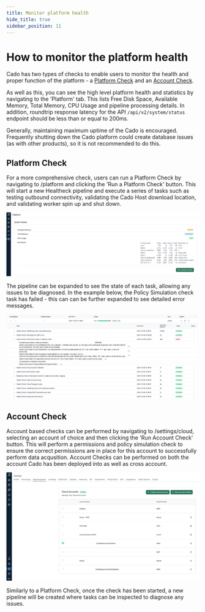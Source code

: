```yaml
---
title: Monitor platform health
hide_title: true
sidebar_position: 11
---
```


# How to monitor the platform health

Cado has two types of checks to enable users to monitor the health and proper function of the platform - a [Platform Check](/cado/manage/monitoring#platform-check) and an [Account Check](/cado/manage/monitoring#account-check).

As well as this, you can see the high level platform health and statistics by navigating to the 'Platform' tab. This lists Free Disk Space, Available Memory, Total Memory, CPU Usage and pipeline processing details.  In addition, roundtrip response latency for the API `/api/v2/system/status` endpoint should be less than or equal to 200ms.

Generally, maintaining maximum uptime of the Cado is encouraged. Frequently shutting down the Cado platform could create database issues (as with other products), so it is not recommended to do this. 

## Platform Check

For a more comprehensive check, users can run a Platform Check by navigating to /platform and clicking the 'Run a Platform Check' button. This will start a new Healtheck pipeline and execute a series of tasks such as testing outbound connectivity, validating the Cado Host download location, and validating worker spin up and shut down.

![Platform Check](/img/manage-platform-check.png)

The pipeline can be expanded to see the state of each task, allowing any issues to be diagnosed. In the example below, the Policy Simulation check task has failed - this can can be further expanded to see detailed error messages. 

![Platform Check Result](/img/manage-platform-check-result.png)

## Account Check

Account based checks can be performed by navigating to /settings/cloud, selecting an account of choice and then clicking the 'Run Account Check' button. This will perform a permissions and policy simulation check to ensure the correct permissions are in place for this account to successfully perform data acqusition. Account Checks can be performed on both the account Cado has been deployed into as well as cross account.

![Platform Check](/img/manage-account-check.png)

Similarly to a Platform Check, once the check has been started, a new pipeline will be created where tasks can be inspected to diagnose any issues. 
